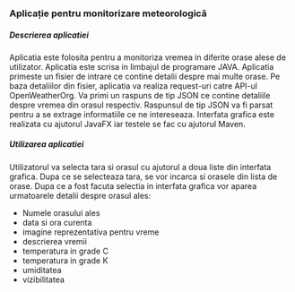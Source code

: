 
### Aplicație pentru monitorizare meteorologică
##### Descrierea aplicatiei

Aplicatia este folosita pentru a monitoriza vremea in diferite orase alese de utilizator. Aplicatia este scrisa in limbajul de programare JAVA. Aplicatia primeste un fisier de intrare ce contine detalii despre mai multe orase. Pe baza detaliilor din fisier, aplicatia va realiza request-uri catre API-ul OpenWeatherOrg. Va primi un raspuns de tip JSON ce contine detaliile despre vremea din orasul respectiv. Raspunsul de tip JSON va fi parsat pentru a se extrage informatiile ce ne intereseaza. Interfata grafica este realizata cu ajutorul JavaFX iar testele se fac cu ajutorul Maven.

##### Utilizarea aplicatiei
Utilizatorul va selecta tara si orasul cu ajutorul a doua liste din interfata grafica. Dupa ce se selecteaza tara, se vor incarca si orasele din lista de orase. Dupa ce a fost facuta selectia in interfata grafica vor aparea urmatoarele detalii despre orasul ales:
- Numele orasului ales
- data si ora curenta
- imagine reprezentativa pentru vreme
- descrierea vremii
- temperatura in grade C
- temperatura in grade K
- umiditatea
- vizibilitatea
